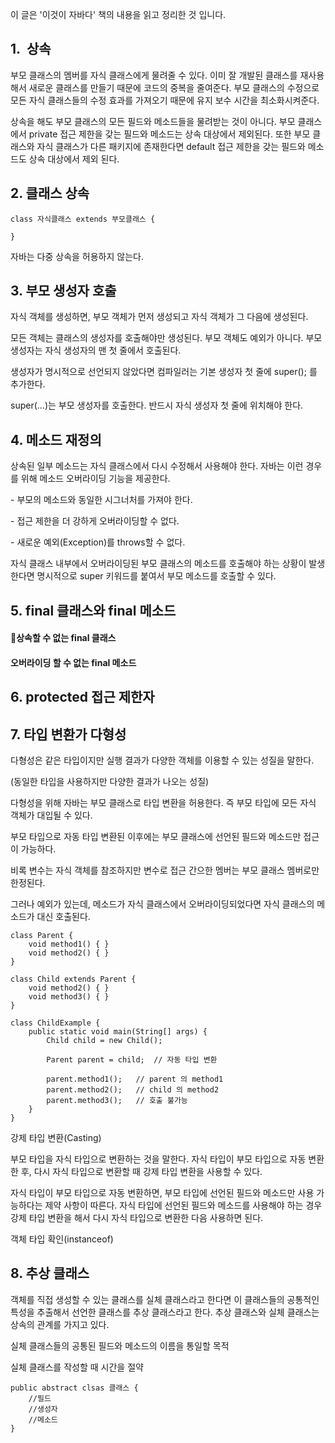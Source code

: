 이 글은 '이것이 자바다' 책의 내용을 읽고 정리한 것 입니다.

## 1.  상속

부모 클래스의 멤버를 자식 클래스에게 물려줄 수 있다. 이미 잘 개발된 클래스를 재사용해서 새로운 클래스를 만들기 때문에 코드의 중복을 줄여준다. 부모 클래스의 수정으로 모든 자식 클래스들의 수정 효과를 가져오기 때문에 유지 보수 시간을 최소화시켜준다.

상속을 해도 부모 클래스의 모든 필드와 메소드들을 물려받는 것이 아니다. 부모 클래스에서 private 접근 제한을 갖는 필드와 메소드는 상속 대상에서 제외된다. 또한 부모 클래스와 자식 클래스가 다른 패키지에 존재한다면 default 접근 제한을 갖는 필드와 메소드도 상속 대상에서 제외 된다.

## 2\. 클래스 상속

```
class 자식클래스 extends 부모클래스 {

}
```

자바는 다중 상속을 허용하지 않는다.

## 3\. 부모 생성자 호출

자식 객체를 생성하면, 부모 객체가 먼저 생성되고 자식 객체가 그 다음에 생성된다.

모든 객체는 클래스의 생성자를 호출해야만 생성된다. 부모 객체도 예외가 아니다. 부모 생성자는 자식 생성자의 맨 첫 줄에서 호출된다.

생성자가 명시적으로 선언되지 않았다면 컴파일러는 기본 생성자 첫 줄에 super(); 를 추가한다.

super(...)는 부모 생성자를 호출한다. 반드시 자식 생성자 첫 줄에 위치해야 한다.

## 4\. 메소드 재정의

상속된 일부 메소드는 자식 클래스에서 다시 수정해서 사용해야 한다. 자바는 이런 경우를 위해 메소드 오버라이딩 기능을 제공한다.

\- 부모의 메소드와 동일한 시그너처를 가져야 한다.

\- 접근 제한을 더 강하게 오버라이딩할 수 없다.

\- 새로운 예외(Exception)를 throws할 수 없다.

자식 클래스 내부에서 오버라이딩된 부모 클래스의 메소드를 호출해야 하는 상황이 발생한다면 명시적으로 super 키워드를 붙여서 부모 메소드를 호출할 수 있다.

## 5\. final 클래스와 final 메소드

#### 상속할 수 없는 final 클래스

#### 오버라이딩 할 수 없는 final 메소드

## 6\. protected 접근 제한자

## 7\. 타입 변환가 다형성

다형성은 같은 타입이지만 실행 결과가 다양한 객체를 이용할 수 있는 성질을 말한다.

(동일한 타입을 사용하지만 다양한 결과가 나오는 성질)

다형성을 위해 자바는 부모 클래스로 타입 변환을 허용한다. 즉 부모 타입에 모든 자식 객체가 대입될 수 있다.

부모 타입으로 자동 타입 변환된 이후에는 부모 클래스에 선언된 필드와 메소드만 접근이 가능하다.

비록 변수는 자식 객체를 참조하지만 변수로 접근 간으한 멤버는 부모 클래스 멤버로만 한정된다.

그러나 예외가 있는데, 메소드가 자식 클래스에서 오버라이딩되었다면 자식 클래스의 메소드가 대신 호출된다.

```
class Parent {
	void method1() { }
    void method2() { }
}

class Child extends Parent {
	void method2() { }
    void method3() { }
}

class ChildExample {
	public static void main(String[] args) {
    	Child child = new Child();
        
        Parent parent = child;	// 자동 타입 변환
        
        parent.method1();	// parent 의 method1
        parent.method2();	// child 의 method2
        parent.method3();	// 호출 불가능
    }
}
```

강제 타입 변환(Casting)

부모 타입을 자식 타입으로 변환하는 것을 말한다. 자식 타입이 부모 타입으로 자동 변환한 후, 다시 자식 타입으로 변환할 때 강제 타입 변환을 사용할 수 있다.

자식 타입이 부모 타입으로 자동 변환하면, 부모 타입에 선언된 필드와 메소드만 사용 가능하다는 제약 사항이 따른다. 자식 타입에 선언된 필드와 메소드를 사용해야 하는 경우 강제 타입 변환을 해서 다시 자식 타입으로 변환한 다음 사용하면 된다.

객체 타입 확인(instanceof)

## 8\. 추상 클래스

객체를 직접 생성할 수 있는 클래스를 실체 클래스라고 한다면 이 클래스들의 공통적인 특성을 추출해서 선언한 클래스를 추상 클래스라고 한다. 추상 클래스와 실체 클래스는 상속의 관계를 가지고 있다.

실체 클래스들의 공통된 필드와 메소드의 이름을 통일할 목적

실체 클래스를 작성할 때 시간을 절약

```
public abstract clsas 클래스 {
	//필드
    //생성자
    //메소드
}
```